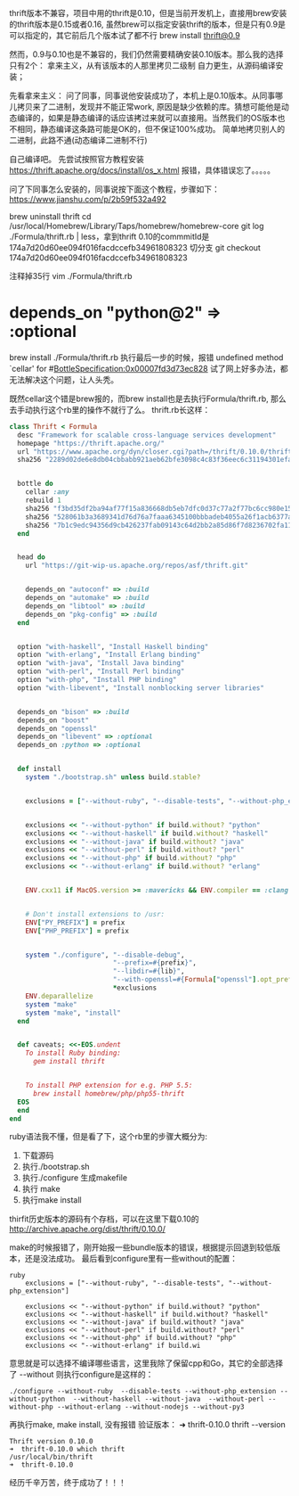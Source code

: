 thrift版本不兼容，项目中用的thrift是0.10，但是当前开发机上，直接用brew安装的thrift版本是0.15或者0.16, 虽然brew可以指定安装thrift的版本，但是只有0.9是可以指定的，其它前后几个版本试了都不行
brew install thrift@0.9

然而，0.9与0.10也是不兼容的，我们仍然需要精确安装0.10版本。那么我的选择只有2个：
拿来主义，从有该版本的人那里拷贝二级制
自力更生，从源码编译安装；

先看拿来主义：
问了同事，同事说他安装成功了，本机上是0.10版本。从同事哪儿拷贝来了二进制，发现并不能正常work, 原因是缺少依赖的库。猜想可能他是动态编译的，如果是静态编译的话应该拷过来就可以直接用。当然我们的OS版本也不相同，静态编译这条路可能是OK的，但不保证100%成功。
简单地拷贝别人的二进制，此路不通(动态编译二进制不行)

自己编译吧。
先尝试按照官方教程安装
https://thrift.apache.org/docs/install/os_x.html
报错，具体错误忘了。。。。。

问了下同事怎么安装的，同事说按下面这个教程，步骤如下：
https://www.jianshu.com/p/2b59f532a492

brew uninstall thrift
cd /usr/local/Homebrew/Library/Taps/homebrew/homebrew-core
git log ./Formula/thrift.rb | less，拿到thrift 0.10的commmitId是174a7d20d60ee094f016facdccefb34961808323
切分支
git checkout 174a7d20d60ee094f016facdccefb34961808323

注释掉35行
vim ./Formula/thrift.rb
#  depends_on "python@2" => :optional

brew install ./Formula/thrift.rb
执行最后一步的时候，报错
undefined method `cellar' for #<BottleSpecification:0x00007fd3d73ec828>
试了网上好多办法，都无法解决这个问题，让人头秃。

既然cellar这个错是brew报的，而brew install也是去执行Formula/thrift.rb, 那么去手动执行这个rb里的操作不就行了么。
thrift.rb长这样：
```ruby
class Thrift < Formula
  desc "Framework for scalable cross-language services development"
  homepage "https://thrift.apache.org/"
  url "https://www.apache.org/dyn/closer.cgi?path=/thrift/0.10.0/thrift-0.10.0.tar.gz"
  sha256 "2289d02de6e8db04cbbabb921aeb62bfe3098c4c83f36eec6c31194301efa10b"


  bottle do
    cellar :any
    rebuild 1
    sha256 "f3bd35df2ba94af77f15a836668db5eb7dfc0d37c77a2f77bc6cc980e1524f27" => :sierra
    sha256 "528061b3a3689341d76d76a7faaa6345100bbbadeb4055a26f1acb6377aad3ba" => :el_capitan
    sha256 "7b1c9edc94356d9cb426237fab09143c64d2bb2a85d86f7d8236702fa110f90c" => :yosemite
  end


  head do
    url "https://git-wip-us.apache.org/repos/asf/thrift.git"


    depends_on "autoconf" => :build
    depends_on "automake" => :build
    depends_on "libtool" => :build
    depends_on "pkg-config" => :build
  end


  option "with-haskell", "Install Haskell binding"
  option "with-erlang", "Install Erlang binding"
  option "with-java", "Install Java binding"
  option "with-perl", "Install Perl binding"
  option "with-php", "Install PHP binding"
  option "with-libevent", "Install nonblocking server libraries"


  depends_on "bison" => :build
  depends_on "boost"
  depends_on "openssl"
  depends_on "libevent" => :optional
  depends_on :python => :optional


  def install
    system "./bootstrap.sh" unless build.stable?


    exclusions = ["--without-ruby", "--disable-tests", "--without-php_extension"]


    exclusions << "--without-python" if build.without? "python"
    exclusions << "--without-haskell" if build.without? "haskell"
    exclusions << "--without-java" if build.without? "java"
    exclusions << "--without-perl" if build.without? "perl"
    exclusions << "--without-php" if build.without? "php"
    exclusions << "--without-erlang" if build.without? "erlang"


    ENV.cxx11 if MacOS.version >= :mavericks && ENV.compiler == :clang


    # Don't install extensions to /usr:
    ENV["PY_PREFIX"] = prefix
    ENV["PHP_PREFIX"] = prefix


    system "./configure", "--disable-debug",
                          "--prefix=#{prefix}",
                          "--libdir=#{lib}",
                          "--with-openssl=#{Formula["openssl"].opt_prefix}",
                          *exclusions
    ENV.deparallelize
    system "make"
    system "make", "install"
  end


  def caveats; <<-EOS.undent
    To install Ruby binding:
      gem install thrift


    To install PHP extension for e.g. PHP 5.5:
      brew install homebrew/php/php55-thrift
  EOS
  end
end
```
ruby语法我不懂，但是看了下，这个rb里的步骤大概分为:

1. 下载源码
2. 执行./bootstrap.sh
2. 执行./configure 生成makefile
3. 执行 make
4. 执行make install 

thirfit历史版本的源码有个存档，可以在这里下载0.10的
http://archive.apache.org/dist/thrift/0.10.0/

make的时候报错了，刚开始报一些bundle版本的错误，根据提示回退到较低版本，还是没法成功。
最后看到configure里有一些without的配置：
```
ruby
    exclusions = ["--without-ruby", "--disable-tests", "--without-php_extension"]

    exclusions << "--without-python" if build.without? "python"
    exclusions << "--without-haskell" if build.without? "haskell"
    exclusions << "--without-java" if build.without? "java"
    exclusions << "--without-perl" if build.without? "perl"
    exclusions << "--without-php" if build.without? "php"
    exclusions << "--without-erlang" if build.wi

```
意思就是可以选择不编译哪些语言，这里我除了保留cpp和Go，其它的全部选择了 --without
则执行configure是这样的：
```shell
./configure --without-ruby  --disable-tests --without-php_extension --without-python  --without-haskell --without-java  --without-perl --without-php --without-erlang --without-nodejs --without-py3

```
再执行make, make install, 没有报错
验证版本：
➜  thrift-0.10.0 thrift --version
```shell
Thrift version 0.10.0
➜  thrift-0.10.0 which thrift
/usr/local/bin/thrift
➜  thrift-0.10.0

```
经历千辛万苦，终于成功了！！！
